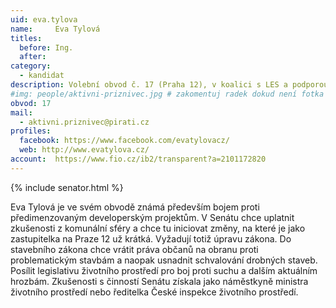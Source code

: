 ```yaml
---
uid: eva.tylova
name:     Eva Tylová 
titles:
  before: Ing.
  after:
category:
  - kandidat
description: Volební obvod č. 17 (Praha 12), v koalici s LES a podporou Zelených
#img: people/aktivni-priznivec.jpg # zakomentuj radek dokud není fotka
obvod: 17
mail:
  - aktivni.priznivec@pirati.cz
profiles:
  facebook: https://www.facebook.com/evatylovacz/ 
  web: http://www.evatylova.cz/ 
account:  https://www.fio.cz/ib2/transparent?a=2101172820 
---
```


{% include senator.html %} 

Eva Tylová je ve svém obvodě známá především bojem proti předimenzovaným developerským projektům. V Senátu chce uplatnit zkušenosti z komunální sféry a chce tu iniciovat změny, na které je jako zastupitelka na Praze 12 už krátká. Vyžadují totiž úpravu zákona. Do stavebního zákona chce vrátit práva občanů na obranu proti problematickým stavbám a naopak usnadnit schvalování drobných staveb. Posílit legislativu životního prostředí pro boj proti suchu a dalším aktuálním hrozbám. Zkušenosti s činností Senátu získala jako náměstkyně ministra životního prostředí nebo ředitelka České inspekce životního prostředí.

